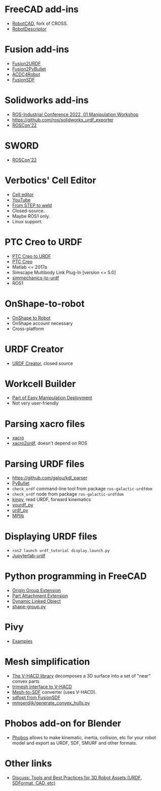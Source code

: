 # FreeCAD add-ins

- [RobotCAD](https://github.com/drfenixion/freecad.overcross/), fork of CROSS.
- [RobotDescriptor](https://github.com/maidenone/RobotDescriptor)

# Fusion add-ins

- [Fusion2URDF](https://github.com/syuntoku14/fusion2urdf)
- [Fusion2PyBullet](https://github.com/yanshil/Fusion2PyBullet)
- [ACDC4Robot](https://github.com/bionicdl-sustech/ACDC4Robot)
- [FusionSDF](https://github.com/andreasBihlmaier/FusionSDF)

# Solidworks add-ins

- [ROS-Industrial Conference 2022, 01 Manipulation Workshop](https://www.youtube.com/watch?v=1AGtBWfMwZk)
- https://github.com/ros/solidworks_urdf_exporter
- [ROSCon'22](https://vimeo.com/showcase/9954564/video/767155036)

# SWORD

- [ROSCon'22](https://youtu.be/mkYRL72wiPo?list=PLXUpEXjGC63zhIdE2P9yZioRTXdkW2PFX&t=1107)

# Verbotics' Cell Editor

- [Cell editor](https://verbotics.com/product/cell-editor/)
- [YouTube](https://www.youtube.com/watch?v=j0nLaukcTIo)
- [From STEP to weld](https://verbotics.com/wp-content/uploads/2022/10/from-Step-to-Weld.mp4)
- Closed-source.
- Maybe ROS1 only.
- Linux support.

# PTC Creo to URDF

- [PTC Creo to URDF](https://github.com/icub-tech-iit/cad-libraries/wiki/Prepare-PTC-Creo-Mechanism-for-URDF)
- [PTC Creo](https://www.ptc.com/en/products/creo)
- Matlab <= 2017a
- Simscape Multibody Link Plug-In [version <= 5.0]
- [simmechanics-to-urdf](https://github.com/robotology-playground/simmechanics-to-urdf)
- ROS1

# OnShape-to-robot

- [OnShape to Robot](https://onshape-to-robot.readthedocs.io/en/latest/)
- OnShape account necessary
- Cross-platform

# URDF Creator

- [URDF Creator](https://www.roboeverything.com/), closed source

# Workcell Builder

- [Part of Easy Manipulation Deployment](https://easy-manipulation-deployment-docs.readthedocs.io/en/latest/emd_packages/workcell_builder/workcell_builder.html)
- Not very user-friendly

# Parsing xacro files

- [xacro](https://github.com/ros/xacro)
- [xacro2urdf](https://github.com/doctorsrn/xacro2urdf), doesn't depend on ROS

# Parsing URDF files

- https://github.com/galou/kdl_parser
- [PyBullet](https://docs.google.com/document/d/10sXEhzFRSnvFcl3XxNGhnD4N2SedqwdAvK3dsihxVUA/edit#heading=h.sbnykoneq1me)
- `check_urdf` command-line tool from package `ros-galactic-urdfdom`
- `check_urdf` node from package `ros-galactic-urdfdom`
- [kinpy](https://github.com/neka-nat/kinpy), read URDF, forward kinematics
- [yourdf_py](https://github.com/clemense/yourdfpy)
- [urdf_py](https://github.com/mmatl/urdfpy)
- [MPlib](https://motion-planning-lib.readthedocs.io/latest/)

# Displaying URDF files

- `ros2 launch urdf_tutorial display.launch.py`
- [Jupyterlab-urdf](https://jupyterlab-urdf.readthedocs.io/en/latest/)

# Python programming in FreeCAD

- [Origin Group Extension](https://github.com/gbroques/freecad-origin-group-extension-python-example)
- [Part Attachment Extension](https://github.com/gbroques/freecad-part-attachment-python-example)
- [Dynamic Linked Object](https://github.com/gbroques/freecad-dynamic-linked-object)
- [shape-group.py](https://gist.github.com/realthunder/40cd71a3085be666c3e2d718171de133)

# Pivy

- [Examples](https://github.com/coin3d/pivy/tree/master/examples/Mentor)

# Mesh simplification

- [The V-HACD library](https://github.com/kmammou/v-hacd/) decomposes a 3D surface into a set of "near" convex parts
- [trimesh interface to V-HACD](https://trimsh.org/trimesh.interfaces.vhacd.html)
- [Mesh-to-SDF](https://github.com/kmammou/v-hacd/) converter (uses V-HACD).
- [sdfopt from FusionSDF](https://github.com/andreasBihlmaier/FusionSDF/blob/main/sdfopt/README.md)
- [mmoerdijk/generate_convex_hulls.py](https://gist.github.com/mmoerdijk/cbffdf69635adb62f6c73dbde22f8dd1)

# Phobos add-on for Blender

- [Phobos](https://github.com/dfki-ric/phobos) allows to make kinematic, inertia, collision, etc for your robot model and export as URDF, SDF, SMURF and other formats.

# Other links

- [Discuss: Tools and Best Practices for 3D Robot Assets (URDF, SDFormat, CAD, etc)](https://discourse.ros.org/t/discuss-tools-and-best-practices-for-3d-robot-assets-urdf-sdformat-cad-etc/36997/1)
